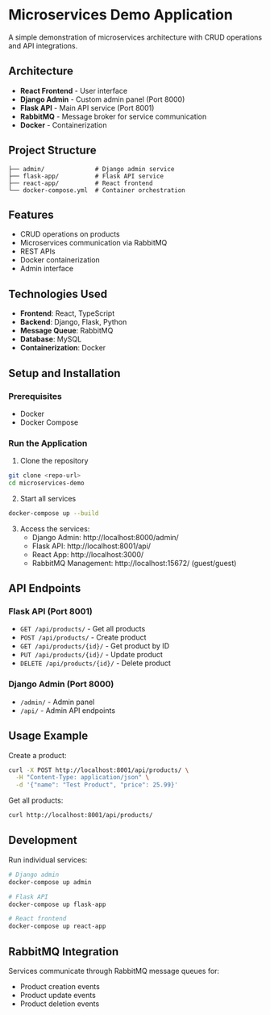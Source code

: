 # Microservices Demo Application

A simple demonstration of microservices architecture with CRUD operations and API integrations.

## Architecture

- **React Frontend** - User interface
- **Django Admin** - Custom admin panel (Port 8000)
- **Flask API** - Main API service (Port 8001)
- **RabbitMQ** - Message broker for service communication
- **Docker** - Containerization

## Project Structure

```
├── admin/              # Django admin service
├── flask-app/          # Flask API service
├── react-app/          # React frontend
└── docker-compose.yml  # Container orchestration
```

## Features

- CRUD operations on products
- Microservices communication via RabbitMQ
- REST APIs
- Docker containerization
- Admin interface

## Technologies Used

- **Frontend**: React, TypeScript
- **Backend**: Django, Flask, Python
- **Message Queue**: RabbitMQ
- **Database**: MySQL
- **Containerization**: Docker

## Setup and Installation

### Prerequisites
- Docker
- Docker Compose

### Run the Application

1. Clone the repository
```bash
git clone <repo-url>
cd microservices-demo
```

2. Start all services
```bash
docker-compose up --build
```

3. Access the services:
   - Django Admin: http://localhost:8000/admin/
   - Flask API: http://localhost:8001/api/
   - React App: http://localhost:3000/
   - RabbitMQ Management: http://localhost:15672/ (guest/guest)

## API Endpoints

### Flask API (Port 8001)
- `GET /api/products/` - Get all products
- `POST /api/products/` - Create product
- `GET /api/products/{id}/` - Get product by ID
- `PUT /api/products/{id}/` - Update product
- `DELETE /api/products/{id}/` - Delete product

### Django Admin (Port 8000)
- `/admin/` - Admin panel
- `/api/` - Admin API endpoints

## Usage Example

Create a product:
```bash
curl -X POST http://localhost:8001/api/products/ \
  -H "Content-Type: application/json" \
  -d '{"name": "Test Product", "price": 25.99}'
```

Get all products:
```bash
curl http://localhost:8001/api/products/
```

## Development

Run individual services:
```bash
# Django admin
docker-compose up admin

# Flask API
docker-compose up flask-app

# React frontend
docker-compose up react-app
```

## RabbitMQ Integration

Services communicate through RabbitMQ message queues for:
- Product creation events
- Product update events  
- Product deletion events
